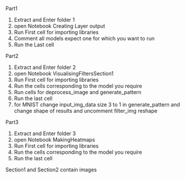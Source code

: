 Part1
1. Extract and Enter folder 1
2. open Notebook Creating Layer output
3. Run First cell for importing libraries
4. Comment all models expect one for which you want to run
5. Run the Last cell

Part2
1. Extract and Enter folder 2
2. open Notebook VisualisingFiltersSection1
3. Run First cell for importing libraries
4. Run the cells corresponding to the model you require
5. Run cells for deprocess_image and generate_pattern
6. Run the last cell
7. for MNIST change input_img_data size 3 to 1 in generate_pattern and change shape of results and uncomment filter_img reshape

Part3
1. Extract and Enter folder 3
2. open Notebook MakingHeatmaps
3. Run First cell for importing libraries
4. Run the cells corresponding to the model you require
5. Run the last cell

Section1 and Section2 contain images